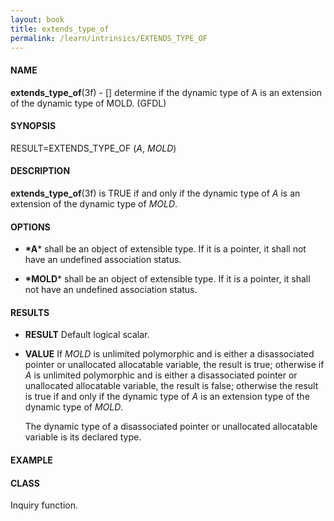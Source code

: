 ```yaml
---
layout: book
title: extends_type_of
permalink: /learn/intrinsics/EXTENDS_TYPE_OF
---
```

#### NAME

__extends\_type\_of__(3f) - \[\] determine if the dynamic type of A is an extension of the dynamic type of MOLD.
(GFDL)

#### SYNOPSIS

RESULT=EXTENDS\_TYPE\_OF (*A*, *MOLD*)

#### DESCRIPTION

__extends\_type\_of__(3f) is TRUE if and only if the dynamic type of *A*
is an extension of the dynamic type of *MOLD*.

#### OPTIONS

  - __*A__*
    shall be an object of extensible type. If it is a pointer, it shall
    not have an undefined association status.

  - __*MOLD__*
    shall be an object of extensible type. If it is a pointer, it shall
    not have an undefined association status.

#### RESULTS

  - __RESULT__
    Default logical scalar.

  - __VALUE__
    If *MOLD* is unlimited polymorphic and is either a disassociated
    pointer or unallocated allocatable variable, the result is true;
    otherwise if *A* is unlimited polymorphic and is either a
    disassociated pointer or unallocated allocatable variable, the
    result is false; otherwise the result is true if and only if the
    dynamic type of *A* is an extension type of the dynamic type of
    *MOLD*.

    The dynamic type of a disassociated pointer or unallocated
    allocatable variable is its declared type.

#### EXAMPLE

#### CLASS

Inquiry function.
